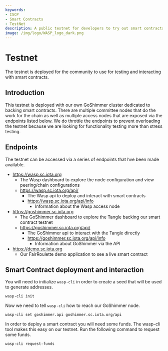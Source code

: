 ```yaml
---
keywords:
- ISCP
- Smart Contracts
- TestNet
description: A public testnet for developers to try out smart contracts 
image: /img/logo/WASP_logo_dark.png
---
```


# Testnet

The testnet is deployed for the community to use for testing and interacting with smart contracts. 

## Introduction

This testnet is deployed with our own GoShimmer cluster dedicated to backing smart contracts. There are multiple committee nodes that do the work for the chain as well as multiple access nodes that are exposed via the endpoints listed below. We do throttle the endpoints to prevent overloading the testnet because we are looking for functionality testing more than stress testing. 

<!--
  1. Talk about what the testnet is for
  2. List the available endpoints
  3. Have examples of deploying and interacting with a smart contract
-->

## Endpoints

The testnet can be accessed via a series of endpoints that hve been made available. 

- https://wasp.sc.iota.org
  - The Wasp dashboard to explore the node configuration and view peering/chain configurations
  - https://wasp.sc.iota.org/api/
    - The Wasp api to deploy and interact with smart contracts
    - https://wasp.sc.iota.org/api/info
      - Information about the Wasp access node
- https://goshimmer.sc.iota.org
  - The GoShimmer dashboard to explore the Tangle backing our smart contract testnet
  - https://goshimmer.sc.iota.org/api/
    - The GoShimmer api to interact with the Tangle directly
    - https://goshimmer.sc.iota.org/api/info
      - Information about GoShimmer via the API
- https://demo.sc.iota.org
  - Our FairRoulette demo application to see a live smart contract

## Smart Contract deployment and interaction

You will need to initialize `wasp-cli` in order to create a seed that will be used to generate addresses.

```
wasp-cli init
```

Now we need to tell `wasp-cli` how to reach our GoShimmer node.

```
wasp-cli set goshimmer.api goshimmer.sc.iota.org/api
```

In order to deploy a smart contract you will need some funds. The wasp-cli tool makes this easy on our testnet. Run the following command to request some funds.

```
wasp-cli request-funds
```

